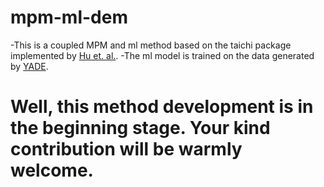 # mpm-ml-dem
-This is a coupled MPM and ml method based on the taichi package implemented by [Hu et. al.](https://github.com/yuanming-hu).
-The ml model is trained on the data generated by [YADE](https://yade-dem.org/doc/).

# Well, this method development is in the beginning stage. Your kind contribution will be warmly welcome.
